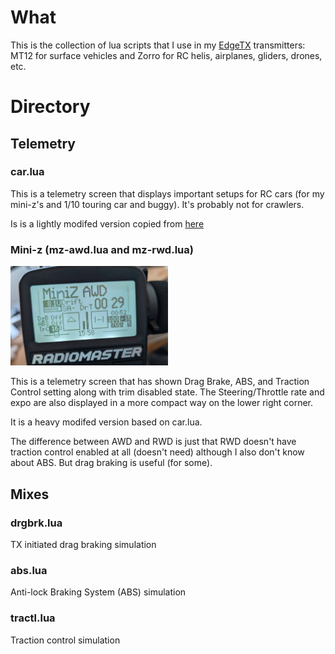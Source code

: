 # What

This is the collection of lua scripts that I use in my [EdgeTX](https://github.com/EdgeTX/edgetx) transmitters: MT12 for surface vehicles and Zorro for RC helis, airplanes, gliders, drones, etc.

# Directory

## Telemetry

### car.lua

This is a telemetry screen that displays important setups for RC cars (for my mini-z's and 1/10 touring car and buggy). It's probably not for crawlers.

Is is a lightly modifed version copied from [here](https://www.rctech.net/forum/showpost.php?p=16138355&postcount=528)

### Mini-z (mz-awd.lua and mz-rwd.lua)

<img src="screenshots/awd_screen.png" width="50%" alt="Mini-z AWD screen (mz-awd.lua) on a MT12">

This is a telemetry screen that has shown Drag Brake, ABS, and Traction Control setting along with trim disabled state. The Steering/Throttle rate and expo are also displayed in a more compact way on the lower right corner.

It is a heavy modifed version based on car.lua.

The difference between AWD and RWD is just that RWD doesn't have traction control enabled at all (doesn't need) although I also don't know about ABS. But drag braking is useful (for some).


## Mixes

### drgbrk.lua

TX initiated drag braking simulation

### abs.lua

Anti-lock Braking System (ABS) simulation

### tractl.lua

Traction control simulation

